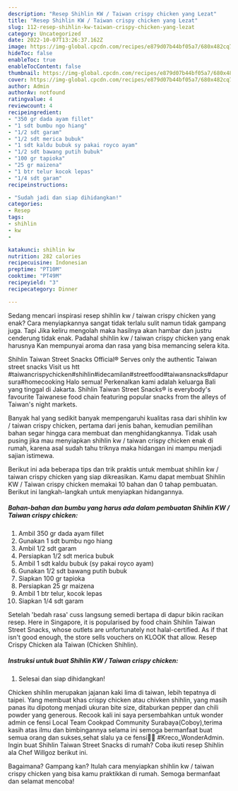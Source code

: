 ```yaml
---
description: "Resep Shihlin KW / Taiwan crispy chicken yang Lezat"
title: "Resep Shihlin KW / Taiwan crispy chicken yang Lezat"
slug: 112-resep-shihlin-kw-taiwan-crispy-chicken-yang-lezat
category: Uncategorized
date: 2022-10-07T13:26:37.162Z
image: https://img-global.cpcdn.com/recipes/e879d07b44bf05a7/680x482cq70/shihlin-kw-taiwan-crispy-chicken-foto-resep-utama.jpg
hideToc: false
enableToc: true
enableTocContent: false
thumbnail: https://img-global.cpcdn.com/recipes/e879d07b44bf05a7/680x482cq70/shihlin-kw-taiwan-crispy-chicken-foto-resep-utama.jpg
cover: https://img-global.cpcdn.com/recipes/e879d07b44bf05a7/680x482cq70/shihlin-kw-taiwan-crispy-chicken-foto-resep-utama.jpg
author: Admin
authorAv: notfound
ratingvalue: 4
reviewcount: 4
recipeingredient:
- "350 gr dada ayam fillet"
- "1 sdt bumbu ngo hiang"
- "1/2 sdt garam"
- "1/2 sdt merica bubuk"
- "1 sdt kaldu bubuk sy pakai royco ayam"
- "1/2 sdt bawang putih bubuk"
- "100 gr tapioka"
- "25 gr maizena"
- "1 btr telur kocok lepas"
- "1/4 sdt garam"
recipeinstructions:

- "Sudah jadi dan siap dihidangkan!"
categories:
- Resep
tags:
- shihlin
- kw
- 

katakunci: shihlin kw  
nutrition: 282 calories
recipecuisine: Indonesian
preptime: "PT10M"
cooktime: "PT49M"
recipeyield: "3"
recipecategory: Dinner

---
```



Sedang mencari inspirasi resep shihlin kw / taiwan crispy chicken yang enak? Cara menyiapkannya sangat tidak terlalu sulit namun tidak gampang juga. Tapi Jika keliru mengolah maka hasilnya akan hambar dan justru cenderung tidak enak. Padahal shihlin kw / taiwan crispy chicken yang enak harusnya Kan mempunyai aroma dan rasa yang bisa memancing selera kita.


Shihlin Taiwan Street Snacks Official® Serves only the authentic Taiwan street snacks Visit us htt #taiwancrispychicken#shihlin#idecamilan#streetfood#taiwansnacks#dapursura#homecooking Halo semua! Perkenalkan kami adalah keluarga Bali yang tinggal di Jakarta. Shihlin Taiwan Street Snacks® is everybody&#39;s favourite Taiwanese food chain featuring popular snacks from the alleys of Taiwan&#39;s night markets.

Banyak hal yang sedikit banyak mempengaruhi kualitas rasa dari shihlin kw / taiwan crispy chicken, pertama dari jenis bahan, kemudian pemilihan bahan segar hingga cara membuat dan menghidangkannya. Tidak usah pusing jika mau menyiapkan shihlin kw / taiwan crispy chicken enak di rumah, karena asal sudah tahu triknya maka hidangan ini mampu menjadi sajian istimewa.


Berikut ini ada beberapa tips dan trik praktis untuk membuat shihlin kw / taiwan crispy chicken yang siap dikreasikan. Kamu dapat membuat Shihlin KW / Taiwan crispy chicken memakai 10 bahan dan 0 tahap pembuatan. Berikut ini langkah-langkah untuk menyiapkan hidangannya.

<!--inarticleads1-->

##### Bahan-bahan dan bumbu yang harus ada dalam pembuatan Shihlin KW / Taiwan crispy chicken:

1. Ambil 350 gr dada ayam fillet
1. Gunakan 1 sdt bumbu ngo hiang
1. Ambil 1/2 sdt garam
1. Persiapkan 1/2 sdt merica bubuk
1. Ambil 1 sdt kaldu bubuk (sy pakai royco ayam)
1. Gunakan 1/2 sdt bawang putih bubuk
1. Siapkan 100 gr tapioka
1. Persiapkan 25 gr maizena
1. Ambil 1 btr telur, kocok lepas
1. Siapkan 1/4 sdt garam


Setelah &#39;bedah rasa&#39; cuss langsung semedi bertapa di dapur bikin racikan resep. Here in Singapore, it is popularised by food chain Shihlin Taiwan Street Snacks, whose outlets are unfortunately not halal-certified. As if that isn&#39;t good enough, the store sells vouchers on KLOOK that allow. Resep Crispy Chicken ala Taiwan (Chicken Shihlin). 

<!--inarticleads2-->

##### Instruksi untuk buat Shihlin KW / Taiwan crispy chicken:


1. Selesai dan siap dihidangkan!

Chicken shihlin merupakan jajanan kaki lima di taiwan, lebih tepatnya di taipei. Yang membuat khas crispy chicken atau chivken shihlin, yang masih panas itu dipotong menjadi ukuran bite size, ditaburkan pepper dan chili powder yang generous. Recook kali ini saya persembahkan untuk wonder admin ce fensi Local Team Cookpad Community Surabaya(Coboy),terima kasih atas ilmu dan bimbingannya selama ini semoga bermanfaat buat semua orang dan sukses,sehat slalu ya ce fensi🙏😘 #Kreco_WonderAdmin. Ingin buat Shihlin Taiwan Street Snacks di rumah? Coba ikuti resep Shihlin ala Chef Willgoz berikut ini. 

Bagaimana? Gampang kan? Itulah cara menyiapkan shihlin kw / taiwan crispy chicken yang bisa kamu praktikkan di rumah. Semoga bermanfaat dan selamat mencoba!
